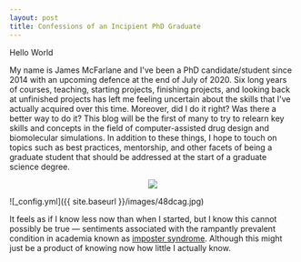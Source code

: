 ```yaml
---
layout: post
title: Confessions of an Incipient PhD Graduate
---
```


Hello World

My name is James McFarlane and I've been a PhD candidate/student since 2014 with an upcoming defence at the end of July of 2020. Six long years of courses, teaching, starting projects, finishing projects, and looking back at unfinished projects has left me feeling uncertain about the skills that I've actually acquired over this time. Moreover, did I do it right? Was there a better way to do it? This blog will be the first of many to try to relearn key skills and concepts in the field of computer-assisted drug design and biomolecular simulations. In addition to these things, I hope to touch on topics such as best practices, mentorship, and other facets of being a graduate student that should be addressed at the start of a graduate science degree. 

<p align="center">
  <img src="/images/48dcag.jpg)" />
</p>

![_config.yml]({{ site.baseurl }}/images/48dcag.jpg)

It feels as if I know less now than when I started, but I know this cannot possibly be true — sentiments associated with the rampantly prevalent condition in academia known as [imposter syndrome](https://en.wikipedia.org/wiki/Impostor_syndrome). Although this might just be a product of knowing now how little I actually know.

